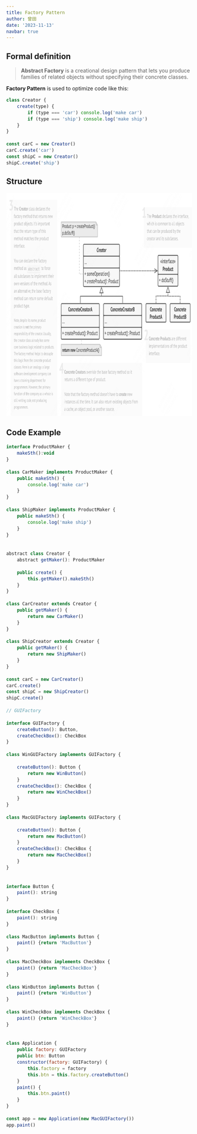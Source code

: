 ```yaml
---
title: Factory Pattern
author: 曾田
date: '2023-11-13'
navbar: true
---
```


## Formal definition
> **Abstract Factory** is a creational design pattern that lets you produce families of related objects without specifying their concrete classes.


**Factory Pattern** is used to optimize code like this:
```js
class Creator {
    create(type) {
        if (type === 'car') console.log('make car')
        if (type === 'ship') console.log('make ship')
    }
}

const carC = new Creator()
carC.create('car')
const shipC = new Creator()
shipC.create('ship')
```

## Structure
<img src="../../../.vuepress/public/imgs/FactoryPatternStr.png" width="500" height="600" />

## Code Example
```js
interface ProductMaker {
    makeSth():void
}

class CarMaker implements ProductMaker {
    public makeSth() {
        console.log('make car')
    }
}

class ShipMaker implements ProductMaker {
    public makeSth() {
        console.log('make ship')
    }
}


abstract class Creator {
    abstract getMaker(): ProductMaker

    public create() {
        this.getMaker().makeSth()
    }
}

class CarCreator extends Creator {
    public getMaker() {
        return new CarMaker()
    }
}

class ShipCreator extends Creator {
    public getMaker() {
        return new ShipMaker()
    }
}

const carC = new CarCreator()
carC.create()
const shipC = new ShipCreator()
shipC.create()

// GUIFactory

interface GUIFactory {
    createButton(): Button,
    createCheckBox(): CheckBox
}

class WinGUIFactory implements GUIFactory {

    createButton(): Button {
        return new WinButton()
    }
    createCheckBox(): CheckBox {
        return new WinCheckBox()
    }
}

class MacGUIFactory implements GUIFactory {

    createButton(): Button {
        return new MacButton()
    }
    createCheckBox(): CheckBox {
        return new MacCheckBox()
    }
}


interface Button {
    paint(): string
}

interface CheckBox {
    paint(): string
}

class MacButton implements Button {
    paint() {return 'MacButton'}
}

class MacCheckBox implements CheckBox {
    paint() {return 'MacCheckBox'}
}

class WinButton implements Button {
    paint() {return 'WinButton'}
}

class WinCheckBox implements CheckBox {
    paint() {return 'WinCheckBox'}
}


class Application {
    public factory: GUIFactory
    public btn: Button
    constructor(factory: GUIFactory) {
        this.factory = factory
        this.btn = this.factory.createButton()
    }
    paint() {
        this.btn.paint()
    }   
}

const app = new Application(new MacGUIFactory())
app.paint()
```
